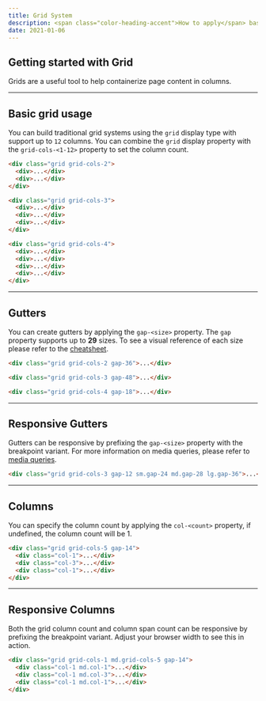 ```yaml
---
title: Grid System
description: <span class="color-heading-accent">How to apply</span> basic 12 column grid layouts
date: 2021-01-06
---
```


## Getting started with Grid

Grids are a useful tool to help containerize page content in columns.



---

## Basic grid usage

You can build traditional grid systems using the `grid` display type with support up to `12` columns. You can combine the `grid` display property with the `grid-cols-<1-12>` property to set the column count.

<div class="bg-gray-50 p-20 radius-md mb-24">
  <div class="grid grid-cols-2 mb-20">
    <div class="h-40 bg-gray-200">
    </div>
    <div class="h-40 bg-gray-400">
    </div>
  </div>

  <div class="grid grid-cols-3 mb-20">
    <div class="h-40 bg-gray-200">
    </div>
    <div class="h-40 bg-gray-400">
    </div>
    <div class="h-40 bg-gray-200">
    </div>
  </div>

  <div class="grid grid-cols-4">
    <div class="h-40 bg-gray-400">
    </div>
    <div class="h-40 bg-gray-200">
    </div>
    <div class="h-40 bg-gray-400">
    </div>
    <div class="h-40 bg-gray-200">
    </div>
  </div>
</div>

```html
<div class="grid grid-cols-2">
  <div>...</div>
  <div>...</div>
</div>

<div class="grid grid-cols-3">
  <div>...</div>
  <div>...</div>
  <div>...</div>
</div>

<div class="grid grid-cols-4">
  <div>...</div>
  <div>...</div>
  <div>...</div>
  <div>...</div>
</div>
```

---

## Gutters

You can create gutters by applying the `gap-<size>` property. The `gap` property supports up to **29** sizes. To see a visual reference of each size please refer to the [cheatsheet](/cheatsheet/sizing-scales).

<div class="bg-gray-50 p-20 radius-md mb-24">
  <div class="grid grid-cols-2 mb-20 gap-36">
    <div class="h-40 bg-gray-200">
    </div>
    <div class="h-40 bg-gray-400">
    </div>
  </div>

  <div class="grid grid-cols-3 mb-20 gap-48">
    <div class="h-40 bg-gray-200">
    </div>
    <div class="h-40 bg-gray-400">
    </div>
    <div class="h-40 bg-gray-200">
    </div>
  </div>

  <div class="grid grid-cols-4 gap-18">
    <div class="h-40 bg-gray-400">
    </div>
    <div class="h-40 bg-gray-200">
    </div>
    <div class="h-40 bg-gray-400">
    </div>
    <div class="h-40 bg-gray-200">
    </div>
  </div>
</div>

```html
<div class="grid grid-cols-2 gap-36">...</div>

<div class="grid grid-cols-3 gap-48">...</div>

<div class="grid grid-cols-4 gap-18">...</div>
```

---

## Responsive Gutters

Gutters can be responsive by prefixing the `gap-<size>` property with the breakpoint variant. For more information on media queries, please refer to [media queries](/docs/media-queries/).

<div class="bg-gray-50 p-20 radius-md mb-24">
  <div class="grid grid-cols-3 gap-12 sm.gap-24 md.gap-28 lg.gap-36">
    <div class="h-40 bg-gray-200">
    </div>
    <div class="h-40 bg-gray-400">
    </div>
    <div class="h-40 bg-gray-200">
    </div>
  </div>
</div>

```html
<div class="grid grid-cols-3 gap-12 sm.gap-24 md.gap-28 lg.gap-36">...</div>
```

---

## Columns

You can specify the column count by applying the `col-<count>` property, if undefined, the column count will be 1.

<div class="bg-gray-50 p-20 radius-md mb-24">
  <div class="grid grid-cols-5 gap-14">
    <div class="h-40 bg-gray-400 col-1">
    </div>
    <div class="h-40 bg-gray-200 col-3">
    </div>
    <div class="h-40 bg-gray-400 col-1">
    </div>
  </div>
</div>

```html
<div class="grid grid-cols-5 gap-14">
  <div class="col-1">...</div>
  <div class="col-3">...</div>
  <div class="col-1">...</div>
</div>
```

---

## Responsive Columns

Both the grid column count and column span count can be responsive by prefixing the breakpoint variant. Adjust your browser width to see this in action.

<div class="bg-gray-50 p-20 radius-md mb-24">
  <div class="grid grid-cols-1 md.grid-cols-5 gap-14">
    <div class="h-40 bg-gray-400 col-1 md.col-1">
    </div>
    <div class="h-40 bg-gray-200 col-1 md.col-3">
    </div>
    <div class="h-40 bg-gray-400 col-1 md.col-1">
    </div>
  </div>
</div>

```html
<div class="grid grid-cols-1 md.grid-cols-5 gap-14">
  <div class="col-1 md.col-1">...</div>
  <div class="col-1 md.col-3">...</div>
  <div class="col-1 md.col-1">...</div>
</div>
```
